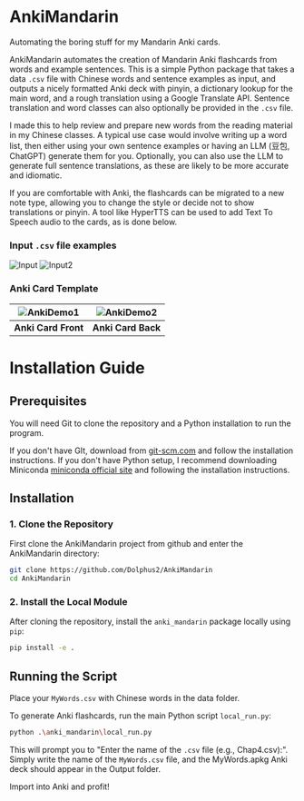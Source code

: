 # AnkiMandarin
Automating the boring stuff for my Mandarin Anki cards.

AnkiMandarin automates the creation of Mandarin Anki flashcards from words and example sentences.
This is a simple Python package that takes a data `.csv` file with Chinese words and sentence examples as input, and outputs a nicely formatted Anki deck with pinyin, a dictionary lookup for the main word, and a rough translation using a Google Translate API. Sentence translation and word classes can also optionally be provided in the `.csv` file.

I made this to help review and prepare new words from the reading material in my Chinese classes. A typical use case would involve writing up a word list, then either using your own sentence examples or having an LLM (豆包, ChatGPT) generate them for you. Optionally, you can also use the LLM to generate full sentence translations, as these are likely to be more accurate and idiomatic.

If you are comfortable with Anki, the flashcards can be migrated to a new note type, allowing you to change the style or decide not to show translations or pinyin. A tool like HyperTTS can be used to add Text To Speech audio to the cards, as is done below.

### Input `.csv` file examples

![Input](https://github.com/user-attachments/assets/4dd4370a-03cc-4a35-9b9e-24f875957075)
![Input2](https://github.com/user-attachments/assets/610e5e0e-41cd-4a98-b149-fc438f13d7df)

### Anki Card Template

| ![AnkiDemo1](https://github.com/user-attachments/assets/c5493d20-b556-4247-9943-a94e959e3e21) | ![AnkiDemo2](https://github.com/user-attachments/assets/b75f8436-1b04-4844-aed6-caf1bf666f8f) |
|:---:|:---:|
| **Anki Card Front** | **Anki Card Back** |


# Installation Guide

## Prerequisites

You will need Git to clone the repository and a Python installation to run the program.

If you don't have GIt, download from [git-scm.com](https://git-scm.com/) and follow the installation instructions.
If you don't have Python setup, I recommend downloading Miniconda [miniconda official site](https://docs.conda.io/en/latest/miniconda.html) and following the installation instructions.

## Installation

### 1. Clone the Repository

First clone the AnkiMandarin project from github and enter the AnkiMandarin directory:

```bash
git clone https://github.com/Dolphus2/AnkiMandarin
cd AnkiMandarin
```

### 2. Install the Local Module

After cloning the repository, install the `anki_mandarin` package locally using `pip`:

```bash
pip install -e .
```

## Running the Script

Place your `MyWords.csv` with Chinese words in the data folder. 

To generate Anki flashcards, run the main Python script `local_run.py`:

```bash
python .\anki_mandarin\local_run.py
```

This will prompt you to "Enter the name of the `.csv` file (e.g., Chap4.csv):". Simply write the name of the `MyWords.csv` file, and the MyWords.apkg Anki deck should appear in the Output folder. 

Import into Anki and profit!
